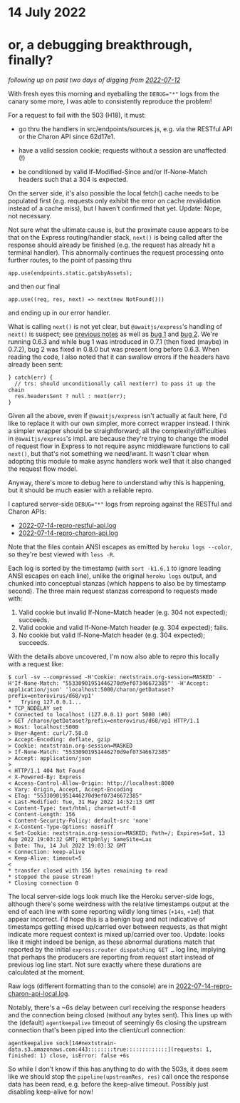 # 14 July 2022
# or, a debugging breakthrough, finally?

_following up on past two days of digging from [2022-07-12](2022-07-12.txt)_

With fresh eyes this morning and eyeballing the `DEBUG="*"` logs from the
canary some more, I was able to consistently reproduce the problem!

For a request to fail with the 503 (H18), it must:

  - go thru the handlers in src/endpoints/sources.js, e.g. via the RESTful API
    or the Charon API since 62d17e1.

  - have a valid session cookie; requests without a session are unaffected (!)

  - be conditioned by valid If-Modified-Since and/or If-None-Match headers such
    that a 304 is expected.

On the server side, it's also possible the local fetch() cache needs to be
populated first (e.g. requests only exhibit the error on cache revalidation
instead of a cache miss), but I haven't confirmed that yet.  Update: Nope, not
necessary.

Not sure what the ultimate cause is, but the proximate cause appears to be that
on the Express routing/handler stack, `next()` is being called after the
response should already be finished (e.g. the request has already hit a
terminal handler).  This abnormally continues the request processing onto
further routes, to the point of passing thru

    app.use(endpoints.static.gatsbyAssets);
    
and then our final

    app.use((req, res, next) => next(new NotFound()))
    
and ending up in our error handler.

What is calling `next()` is not yet clear, but `@awaitjs/express`'s handling of
`next()` is suspect; see [previous notes](2022-07-12.txt) as well as [bug
1](https://github.com/vkarpov15/awaitjs-express/pull/23/files) and [bug
2](https://github.com/vkarpov15/awaitjs-express/pull/27/files).  We're running
0.6.3 and while bug 1 was introduced in 0.7.1 (then fixed (maybe) in 0.7.2),
bug 2 was fixed in 0.8.0 but was present long before 0.6.3.  When reading the
code, I also noted that it can swallow errors if the headers have already been
sent:

    } catch(err) {
      // trs: should unconditionally call next(err) to pass it up the chain
      res.headersSent ? null : next(err);
    }

Given all the above, even if `@awaitjs/express` isn't actually at fault here,
I'd like to replace it with our own simpler, more correct wrapper instead.  I
think a simpler wrapper should be straightforward; all the
complexity/difficulties in `@awaitjs/express`'s impl. are because they're
trying to change the model of request flow in Express to not require async
middleware functions to call `next()`, but that's not something we need/want.
It wasn't clear when adopting this module to make async handlers work well that
it also changed the request flow model.

Anyway, there's more to debug here to understand why this is happening, but it
should be much easier with a reliable repro.

I captured server-side `DEBUG="*"` logs from reproing against the RESTful and
Charon APIs:

  - [2022-07-14-repro-restful-api.log](2022-07-14-repro-restful-api.log)
  - [2022-07-14-repro-charon-api.log](2022-07-14-repro-charon-api.log)

Note that the files contain ANSI escapes as emitted by `heroku logs --color`,
so they're best viewed with `less -R`.

Each log is sorted by the timestamp (with `sort -k1.6,1` to ignore leading ANSI
escapes on each line), unlike the original `heroku logs` output, and chunked
into conceptual stanzas (which happens to also be by timestamp second).  The
three main request stanzas correspond to requests made with:

  1. Valid cookie but invalid If-None-Match header (e.g. 304 not expected); succeeds.
  2. Valid cookie and valid If-None-Match header (e.g. 304 expected); fails.
  3. No cookie but valid If-None-Match header (e.g. 304 expected); succeeds.

With the details above uncovered, I'm now also able to repro this locally with
a request like:

    $ curl -sv --compressed -H'Cookie: nextstrain.org-session=MASKED' -H'If-None-Match: "55330901951446270d9ef07346672385"' -H'Accept: application/json' 'localhost:5000/charon/getDataset?prefix=enterovirus/d68/vp1' 
    *   Trying 127.0.0.1...
    * TCP_NODELAY set
    * Connected to localhost (127.0.0.1) port 5000 (#0)
    > GET /charon/getDataset?prefix=enterovirus/d68/vp1 HTTP/1.1
    > Host: localhost:5000
    > User-Agent: curl/7.58.0
    > Accept-Encoding: deflate, gzip
    > Cookie: nextstrain.org-session=MASKED
    > If-None-Match: "55330901951446270d9ef07346672385"
    > Accept: application/json
    > 
    < HTTP/1.1 404 Not Found
    < X-Powered-By: Express
    < Access-Control-Allow-Origin: http://localhost:8000
    < Vary: Origin, Accept, Accept-Encoding
    < ETag: "55330901951446270d9ef07346672385"
    < Last-Modified: Tue, 31 May 2022 14:52:13 GMT
    < Content-Type: text/html; charset=utf-8
    < Content-Length: 156
    < Content-Security-Policy: default-src 'none'
    < X-Content-Type-Options: nosniff
    < Set-Cookie: nextstrain.org-session=MASKED; Path=/; Expires=Sat, 13 Aug 2022 19:03:32 GMT; HttpOnly; SameSite=Lax
    < Date: Thu, 14 Jul 2022 19:03:32 GMT
    < Connection: keep-alive
    < Keep-Alive: timeout=5
    < 
    * transfer closed with 156 bytes remaining to read
    * stopped the pause stream!
    * Closing connection 0

The local server-side logs look much like the Heroku server-side logs, although
there's some weirdness with the relative timestamps output at the end of each
line with some reporting wildly long times (`+14s`, `+1m`!) that appear
incorrect.  I'd hope this is a benign bug and not indicative of timestamps
getting mixed up/carried over between requests, as that might indicate more
request context is mixed up/carried over too.  Update: looks like it might
indeed be benign, as these abnormal durations match that reported by the
initial `express:router dispatching GET …` log line, implying that perhaps the
producers are reporting from request start instead of previous log line start.
Not sure exactly where these durations are calculated at the moment.

Raw logs (different formatting than to the console) are in
[2022-07-14-repro-charon-api-local.log](2022-07-14-repro-charon-api-local.log).

Notably, there's a ~6s delay between curl receiving the response headers and
the connection being closed (without any bytes sent).  This lines up with the
(default) `agentkeepalive` timeout of seemingly 6s closing the upstream
connection that's been piped into the client/curl connection:

    agentkeepalive sock[14#nextstrain-data.s3.amazonaws.com:443::::::::true:::::::::::::](requests: 1, finished: 1) close, isError: false +6s

So while I don't know if this has anything to do with the 503s, it does seem
like we should stop the `pipeline(upstreamRes, res)` call once the response
data has been read, e.g. before the keep-alive timeout.  Possibly just
disabling keep-alive for now!
